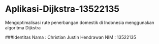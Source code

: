 # Aplikasi-Dijkstra-13522135
 Mengoptimalisasi rute penerbangan domestik di Indonesia menggunakan algoritma Dijkstra

###Identitas
Nama : Christian Justin Hendrawan
NIM : 13522135
